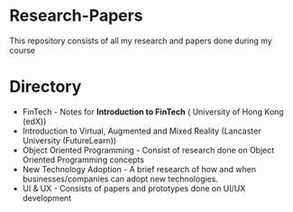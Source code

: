 # Research-Papers
This repository consists of all my research and papers done during my course

# Directory
* FinTech - Notes for **Introduction to FinTech** ( University of Hong Kong (edX)) 
* Introduction to Virtual, Augmented and Mixed Reality (Lancaster University (FutureLearn))
* Object Oriented Programming - Consist of research done on Object Oriented Programming concepts
* New Technology Adoption - A brief research of how and when businesses/companies can adopt new technologies.
* UI & UX - Consists of papers and prototypes done on UI/UX development 

